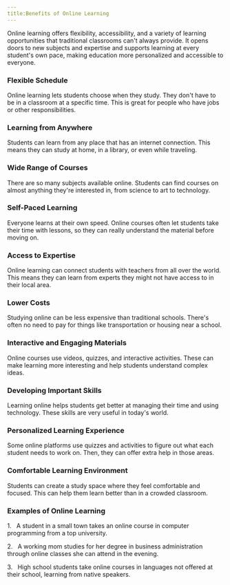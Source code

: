 ```yaml
---
title:Benefits of Online Learning
---
```


Online learning offers flexibility, accessibility, and a variety of learning opportunities that traditional classrooms can't always provide. It opens doors to new subjects and expertise and supports learning at every student's own pace, making education more personalized and accessible to everyone.

### Flexible Schedule

Online learning lets students choose when they study. They don't have to be in a classroom at a specific time. This is great for people who have jobs or other responsibilities.

### Learning from Anywhere

Students can learn from any place that has an internet connection. This means they can study at home, in a library, or even while traveling.

### Wide Range of Courses

There are so many subjects available online. Students can find courses on almost anything they're interested in, from science to art to technology.

### Self-Paced Learning

Everyone learns at their own speed. Online courses often let students take their time with lessons, so they can really understand the material before moving on.

### Access to Expertise

Online learning can connect students with teachers from all over the world. This means they can learn from experts they might not have access to in their local area.

### Lower Costs

Studying online can be less expensive than traditional schools. There's often no need to pay for things like transportation or housing near a school.

### Interactive and Engaging Materials

Online courses use videos, quizzes, and interactive activities. These can make learning more interesting and help students understand complex ideas.

### Developing Important Skills

Learning online helps students get better at managing their time and using technology. These skills are very useful in today's world.

### Personalized Learning Experience

Some online platforms use quizzes and activities to figure out what each student needs to work on. Then, they can offer extra help in those areas.

### Comfortable Learning Environment

Students can create a study space where they feel comfortable and focused. This can help them learn better than in a crowded classroom.

### Examples of Online Learning

1.   A student in a small town takes an online course in computer programming from a top university.

2.   A working mom studies for her degree in business administration through online classes she can attend in the evening.

3.   High school students take online courses in languages not offered at their school, learning from native speakers.
